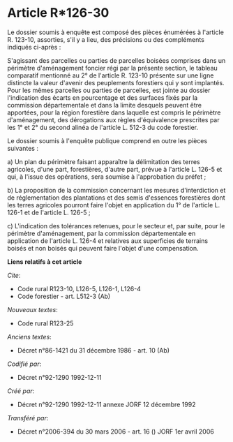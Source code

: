 # Article R*126-30

Le dossier soumis à enquête est composé des pièces énumérées à l'article R. 123-10, assorties, s'il y a lieu, des précisions
ou des compléments indiqués ci-après :

S'agissant des parcelles ou parties de parcelles boisées comprises dans un périmètre d'aménagement foncier régi par la
présente section, le tableau comparatif mentionné au 2° de l'article R. 123-10 présente sur une ligne distincte la valeur
d'avenir des peuplements forestiers qui y sont implantés. Pour les mêmes parcelles ou parties de parcelles, est jointe au
dossier l'indication des écarts en pourcentage et des surfaces fixés par la commission départementale et dans la limite
desquels peuvent être apportées, pour la région forestière dans laquelle est compris le périmètre d'aménagement, des
dérogations aux règles d'équivalence prescrites par les 1° et 2° du second alinéa de l'article L. 512-3 du code forestier.

Le dossier soumis à l'enquête publique comprend en outre les pièces suivantes :

a) Un plan du périmètre faisant apparaître la délimitation des terres agricoles, d'une part, forestières, d'autre part,
prévue à l'article L. 126-5 et qui, à l'issue des opérations, sera soumise à l'approbation du préfet ;

b) La proposition de la commission concernant les mesures d'interdiction et de réglementation des plantations et des semis
d'essences forestières dont les terres agricoles pourront faire l'objet en application du 1° de l'article L. 126-1 et de
l'article L. 126-5 ;

c) L'indication des tolérances retenues, pour le secteur et, par suite, pour le périmètre d'aménagement, par la commission
départementale en application de l'article L. 126-4 et relatives aux superficies de terrains boisés et non boisés qui peuvent
faire l'objet d'une compensation.

**Liens relatifs à cet article**

_Cite_:

  - Code rural R123-10, L126-5, L126-1, L126-4
  - Code forestier - art. L512-3 (Ab)

_Nouveaux textes_:

  - Code rural R123-25

_Anciens textes_:

  - Décret n°86-1421 du 31 décembre 1986 - art. 10 (Ab)

_Codifié par_:

  - Décret n°92-1290 1992-12-11

_Créé par_:

  - Décret n°92-1290 1992-12-11 annexe JORF 12 décembre 1992

_Transféré par_:

  - Décret n°2006-394 du 30 mars 2006 - art. 16 () JORF 1er avril 2006
